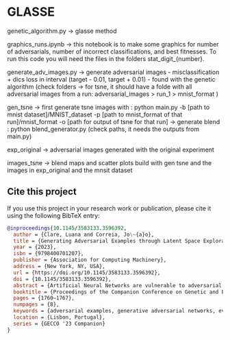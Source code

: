 # GLASSE

genetic_algorithm.py -> glasse method

graphics_runs.ipynb -> this notebook is to make some graphics for number of adversarials, number of incorrect classifications, and best fitnesses. To run this code you will need the files in the folders stat_digit_{number}.

generate_adv_images.py -> generate adversarial images - misclassification + dics loss in interval (target - 0.01, target + 0.01) - found with the genetic algorithm
(check folders -> for tsne, it should have a folde with all adversarial images from a run: adversarial_images > run_1 > mnist_format )

gen_tsne -> first generate tsne images with : python main.py -b [path to mnist dataset]/MNIST_dataset -p [path to mnist_format of that run]/mnist_format -o [path for output of tsne for that run]
         -> generate blend : python blend_generator.py 
            (check paths, it needs the outputs from main.py)

exp_original -> adversarial images generated with the original experiment


images_tsne -> blend maps and scatter plots build with gen tsne and the images in exp_original and the mnsit dataset

## Cite this project

If you use this project in your research work or publication, please cite it using the following BibTeX entry:

```bibtex
@inproceedings{10.1145/3583133.3596392,
  author = {Clare, Luana and Correia, Jo\~{a}o},
  title = {Generating Adversarial Examples through Latent Space Exploration of Generative Adversarial Networks},
  year = {2023},
  isbn = {9798400701207},
  publisher = {Association for Computing Machinery},
  address = {New York, NY, USA},
  url = {https://doi.org/10.1145/3583133.3596392},
  doi = {10.1145/3583133.3596392},
  abstract = {Artificial Neural Networks are vulnerable to adversarial examples, malicious inputs that aim to subvert neural networks' outputs. Generative Adversarial Networks (GANs) are generative models capable of generating data that follows the training data distribution. We explore the hypothesis of using the latent space of the trained GAN to find adversarial examples. We test the adversarial examples on external classifiers trained on the same training data. Thus, we propose a framework for Generating adversariaL exAmpleS through latent Space Exploration (GLASSE). A Genetic Algorithm evolves latent vectors as individuals and uses a trained GAN to generate examples to maximise a target activation value of the discriminator network. After the evolutionary process, an external classifier trained on the same dataset evaluates whether it is adversarial. The results indicate that we can optimise the objective and find adversarial examples. We tested the generated examples with models from the adversarial learning literature, showing that 82\% on average of the generated examples resulted in successful attacks. We show a t-SNE analysis of the examples, showcasing that generated adversarial examples are blended in the cluster of each belonging class and visually similar to the training dataset examples, showcasing the viability of the proposed approach.},
  booktitle = {Proceedings of the Companion Conference on Genetic and Evolutionary Computation},
  pages = {1760–1767},
  numpages = {8},
  keywords = {adversarial examples, generative adversarial networks, evolutionary computation, latent space exploration},
  location = {Lisbon, Portugal},
  series = {GECCO '23 Companion}
}
